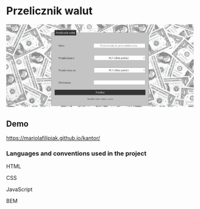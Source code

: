 # Przelicznik walut

![gif](https://github.com/MariolaFilipiak/kantor/blob/main/images/GIF.gif?raw=true)
## Demo
https://mariolafilipiak.github.io/kantor/

### Languages and conventions used in the project

HTML

CSS

JavaScript

BEM
